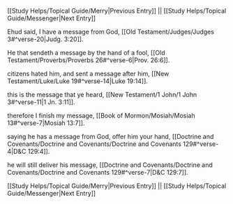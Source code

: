 [[Study Helps/Topical Guide/Merry|Previous Entry]]  ||  [[Study Helps/Topical Guide/Messenger|Next Entry]]

 Ehud said, I have a message from God, [[Old Testament/Judges/Judges 3#^verse-20|Judg. 3:20]].

 He that sendeth a message by the hand of a fool, [[Old Testament/Proverbs/Proverbs 26#^verse-6|Prov. 26:6]].

 citizens hated him, and sent a message after him, [[New Testament/Luke/Luke 19#^verse-14|Luke 19:14]].

 this is the message that ye heard, [[New Testament/1 John/1 John 3#^verse-11|1 Jn. 3:11]].

 therefore I finish my message, [[Book of Mormon/Mosiah/Mosiah 13#^verse-7|Mosiah 13:7]].

 saying he has a message from God, offer him your hand, [[Doctrine and Covenants/Doctrine and Covenants/Doctrine and Covenants 129#^verse-4|D&C 129:4]].

 he will still deliver his message, [[Doctrine and Covenants/Doctrine and Covenants/Doctrine and Covenants 129#^verse-7|D&C 129:7]].

[[Study Helps/Topical Guide/Merry|Previous Entry]]  ||  [[Study Helps/Topical Guide/Messenger|Next Entry]]